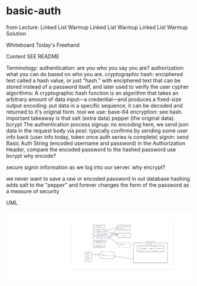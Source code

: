 # basic-auth

from Lecture:
Linked List Warmup
Linked List Warmup Linked List Warmup Solution

Whiteboard
Today's Freehand

Content
SEE README

Terminology:
authentication: are you who you say you are?
authorization: what you can do based on who you are.
cryptographic hash: enciphered text called a hash value, or just “hash." with enciphered text that can be stored instead of a password itself, and later used to verify the user
cypher algorithms: A cryptographic hash function is an algorithm that takes an arbitrary amount of data input—a credential—and produces a fixed-size output
encoding: put data in a specific sequence, it can be decoded and returned to it's original form. tool we use: base-64
encryption: see hash. important takeaway is that salt (extra data) pepper (the original data). bcrypt
The authentication process
signup: no encoding here, we send json data in the request body via post: typically confirms by sending some user info back (user info today, token once auth series is complete)
signin: send Basic Auth String (encoded username and password) in the Authorization Header, compare the encoded password to the hashed password use bcrypt
why encode?

secure signin information as we log into our server.
why encrypt?

we never want to save a raw or encoded password in out database
hashing adds salt to the "pepper" and forever changes the form of the password as a measure of security

UML

![UML](./assets/uml.png)
